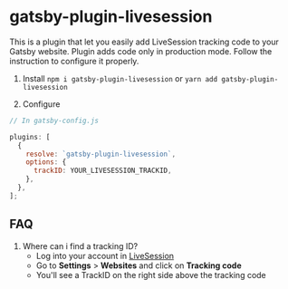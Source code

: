 # gatsby-plugin-livesession

This is a plugin that let you easily add LiveSession tracking code to your Gatsby website.
Plugin adds code only in production mode.
Follow the instruction to configure it properly.

1. Install
   `npm i gatsby-plugin-livesession` or `yarn add gatsby-plugin-livesession`

2. Configure

```javascript
// In gatsby-config.js

plugins: [
  {
    resolve: `gatsby-plugin-livesession`,
    options: {
      trackID: YOUR_LIVESESSION_TRACKID,
    },
  },
];
```

## FAQ

1. Where can i find a tracking ID?
   - Log into your account in [LiveSession](https://app.livesession.io/)
   - Go to **Settings** > **Websites** and click on **Tracking code**
   - You'll see a TrackID on the right side above the tracking code
